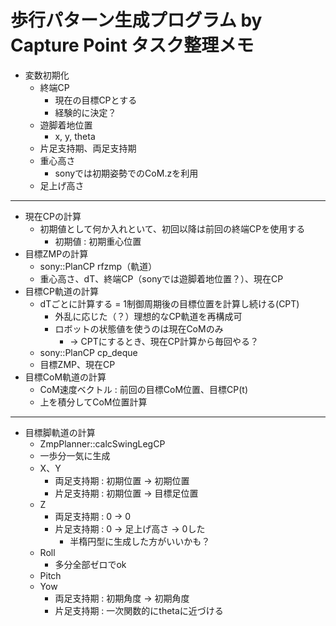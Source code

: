 # 歩行パターン生成プログラム by Capture Point タスク整理メモ

- 変数初期化
    - 終端CP
        - 現在の目標CPとする
        - 経験的に決定？
    - 遊脚着地位置
        - x, y, theta
    - 片足支持期、両足支持期
    - 重心高さ
        - sonyでは初期姿勢でのCoM.zを利用
    - 足上げ高さ

----

- 現在CPの計算
    - 初期値として何か入れといて、初回以降は前回の終端CPを使用する
        - 初期値 : 初期重心位置
- 目標ZMPの計算
    - sony::PlanCP  rfzmp（軌道）
    - 重心高さ、dT、終端CP（sonyでは遊脚着地位置？）、現在CP
- 目標CP軌道の計算
    - dTごとに計算する = 1制御周期後の目標位置を計算し続ける(CPT)
        - 外乱に応じた（？）理想的なCP軌道を再構成可
        - ロボットの状態値を使うのは現在CoMのみ
            - -> CPTにするとき、現在CP計算から毎回やる？
    - sony::PlanCP  cp_deque
    - 目標ZMP、現在CP
- 目標CoM軌道の計算
    - CoM速度ベクトル : 前回の目標CoM位置、目標CP(t)
    - 上を積分してCoM位置計算

----

- 目標脚軌道の計算
    - ZmpPlanner::calcSwingLegCP
    - 一歩分一気に生成
    - X、Y
        - 両足支持期 : 初期位置 -> 初期位置
        - 片足支持期 : 初期位置 -> 目標足位置
    - Z
        - 両足支持期 : 0 -> 0
        - 片足支持期 : 0 -> 足上げ高さ -> 0した
            - 半楕円型に生成した方がいいかも？
    - Roll
        - 多分全部ゼロでok
    - Pitch
    - Yow
        - 両足支持期 : 初期角度 -> 初期角度
        - 片足支持期 : 一次関数的にthetaに近づける
